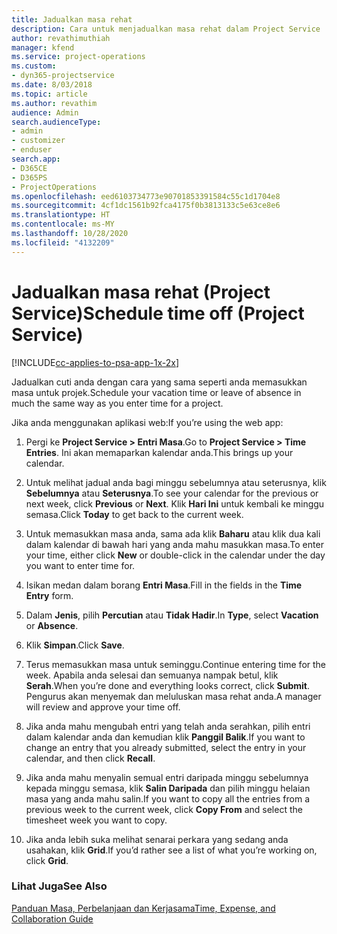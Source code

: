 ```yaml
---
title: Jadualkan masa rehat
description: Cara untuk menjadualkan masa rehat dalam Project Service
author: revathimuthiah
manager: kfend
ms.service: project-operations
ms.custom:
- dyn365-projectservice
ms.date: 8/03/2018
ms.topic: article
ms.author: revathim
audience: Admin
search.audienceType:
- admin
- customizer
- enduser
search.app:
- D365CE
- D365PS
- ProjectOperations
ms.openlocfilehash: eed6103734773e90701853391584c55c1d1704e8
ms.sourcegitcommit: 4cf1dc1561b92fca4175f0b3813133c5e63ce8e6
ms.translationtype: HT
ms.contentlocale: ms-MY
ms.lasthandoff: 10/28/2020
ms.locfileid: "4132209"
---
```

# <a name="schedule-time-off-project-service"></a><span data-ttu-id="21420-103">Jadualkan masa rehat (Project Service)</span><span class="sxs-lookup"><span data-stu-id="21420-103">Schedule time off (Project Service)</span></span>

[!INCLUDE[cc-applies-to-psa-app-1x-2x](../includes/cc-applies-to-psa-app-1x-2x.md)]

<span data-ttu-id="21420-104">Jadualkan cuti anda dengan cara yang sama seperti anda memasukkan masa untuk projek.</span><span class="sxs-lookup"><span data-stu-id="21420-104">Schedule your vacation time or leave of absence in much the same way as you enter time for a project.</span></span>  
  
 <span data-ttu-id="21420-105">Jika anda menggunakan aplikasi web:</span><span class="sxs-lookup"><span data-stu-id="21420-105">If you’re using the web app:</span></span>  
  
1.  <span data-ttu-id="21420-106">Pergi ke **Project Service > Entri Masa**.</span><span class="sxs-lookup"><span data-stu-id="21420-106">Go to **Project Service > Time Entries**.</span></span> <span data-ttu-id="21420-107">Ini akan memaparkan kalendar anda.</span><span class="sxs-lookup"><span data-stu-id="21420-107">This brings up your calendar.</span></span>  
  
2.  <span data-ttu-id="21420-108">Untuk melihat jadual anda bagi minggu sebelumnya atau seterusnya, klik **Sebelumnya** atau **Seterusnya**.</span><span class="sxs-lookup"><span data-stu-id="21420-108">To see your calendar for the previous or next week, click **Previous** or **Next**.</span></span> <span data-ttu-id="21420-109">Klik **Hari Ini** untuk kembali ke minggu semasa.</span><span class="sxs-lookup"><span data-stu-id="21420-109">Click **Today** to get back to the current week.</span></span>  
  
3.  <span data-ttu-id="21420-110">Untuk memasukkan masa anda, sama ada klik **Baharu** atau klik dua kali dalam kalendar di bawah hari yang anda mahu masukkan masa.</span><span class="sxs-lookup"><span data-stu-id="21420-110">To enter your time, either click **New** or double-click in the calendar under the day you want to enter time for.</span></span>  
  
4.  <span data-ttu-id="21420-111">Isikan medan dalam borang **Entri Masa**.</span><span class="sxs-lookup"><span data-stu-id="21420-111">Fill in the fields in the **Time Entry** form.</span></span>  
  
5.  <span data-ttu-id="21420-112">Dalam **Jenis**, pilih **Percutian** atau **Tidak Hadir**.</span><span class="sxs-lookup"><span data-stu-id="21420-112">In **Type**, select **Vacation** or **Absence**.</span></span>  
  
6.  <span data-ttu-id="21420-113">Klik **Simpan**.</span><span class="sxs-lookup"><span data-stu-id="21420-113">Click **Save**.</span></span>  
  
7.  <span data-ttu-id="21420-114">Terus memasukkan masa untuk seminggu.</span><span class="sxs-lookup"><span data-stu-id="21420-114">Continue entering time for the week.</span></span> <span data-ttu-id="21420-115">Apabila anda selesai dan semuanya nampak betul, klik **Serah**.</span><span class="sxs-lookup"><span data-stu-id="21420-115">When you’re done and everything looks correct, click **Submit**.</span></span> <span data-ttu-id="21420-116">Pengurus akan menyemak dan meluluskan masa rehat anda.</span><span class="sxs-lookup"><span data-stu-id="21420-116">A manager will review and approve your time off.</span></span>  
  
8.  <span data-ttu-id="21420-117">Jika anda mahu mengubah entri yang telah anda serahkan, pilih entri dalam kalendar anda dan kemudian klik **Panggil Balik**.</span><span class="sxs-lookup"><span data-stu-id="21420-117">If you want to change an entry that you already submitted, select the entry in your calendar, and then click **Recall**.</span></span>  
  
9. <span data-ttu-id="21420-118">Jika anda mahu menyalin semual entri daripada minggu sebelumnya kepada minggu semasa, klik **Salin Daripada** dan pilih minggu helaian masa yang anda mahu salin.</span><span class="sxs-lookup"><span data-stu-id="21420-118">If you want to copy all the entries from a previous week to the current week, click **Copy From** and select the timesheet week you want to copy.</span></span>  
  
10. <span data-ttu-id="21420-119">Jika anda lebih suka melihat senarai perkara yang sedang anda usahakan, klik **Grid**.</span><span class="sxs-lookup"><span data-stu-id="21420-119">If you’d rather see a list of what you’re working on, click **Grid**.</span></span>  
  
### <a name="see-also"></a><span data-ttu-id="21420-120">Lihat Juga</span><span class="sxs-lookup"><span data-stu-id="21420-120">See Also</span></span>  
 [<span data-ttu-id="21420-121">Panduan Masa, Perbelanjaan dan Kerjasama</span><span class="sxs-lookup"><span data-stu-id="21420-121">Time, Expense, and Collaboration Guide</span></span>](../psa/time-expense-collaboration-guide.md)
